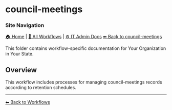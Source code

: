# council-meetings

### Site Navigation
[🏠 Home](../../README.md) | [📂 All Workflows](../../users/users.md) | [⚙ IT Admin Docs](../../it-admins/README.md)
[⬅ Back to council-meetings](../README.md)





This folder contains workflow-specific documentation for Your Organization in Your State.

## Overview
This workflow includes processes for managing council-meetings records according to retention schedules.

---
[⬅ Back to Workflows](../users.md)